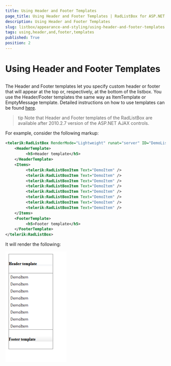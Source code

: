 ```yaml
---
title: Using Header and Footer Templates
page_title: Using Header and Footer Templates | RadListBox for ASP.NET AJAX Documentation
description: Using Header and Footer Templates
slug: listbox/appearance-and-styling/using-header-and-footer-templates
tags: using,header,and,footer,templates
published: True
position: 2
---
```


# Using Header and Footer Templates

## 

The Header and Footer templates let you specify custom header or footer that will appear at the top or, respectively, at the bottom of the listbox. You use the Header/Footer templates the same way as ItemTemplate or EmptyMessage template. Detailed instructions on how to use templates can be found [here](http://www.telerik.com/help/aspnet-ajax/listbox-templates-design-time.html).

>tip Note that Header and Footer templates of the RadListBox are available after 2010.2.7 version of the ASP.NET AJAX controls.
>

For example, consider the following markup:

````XML	    
<telerik:RadListBox RenderMode="Lightweight" runat="server" ID="DemoListBox">
	<HeaderTemplate>
		 <h5>Header template</h5>
	</HeaderTemplate>
	<Items>
		 <telerik:RadListBoxItem Text="DemoItem" />
		 <telerik:RadListBoxItem Text="DemoItem" />
		 <telerik:RadListBoxItem Text="DemoItem" />
		 <telerik:RadListBoxItem Text="DemoItem" />
		 <telerik:RadListBoxItem Text="DemoItem" />
		 <telerik:RadListBoxItem Text="DemoItem" />
		 <telerik:RadListBoxItem Text="DemoItem" />
		 <telerik:RadListBoxItem Text="DemoItem" />
	</Items>
	<FooterTemplate>
		 <h5>Footer template</h5>
	</FooterTemplate>
</telerik:RadListBox>				
````

It will render the following:

![Header Footer](images/listbox_header_footer.png)

